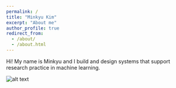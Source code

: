 ```yaml
---
permalink: /
title: "Minkyu Kim"
excerpt: "About me"
author_profile: true
redirect_from: 
  - /about/
  - /about.html
---
```


Hi! My name is Minkyu and I build and design systems that support research practice in machine learning.

![alt text](https://minkyuk.github.io/files/scatter.jpg "scatter")

